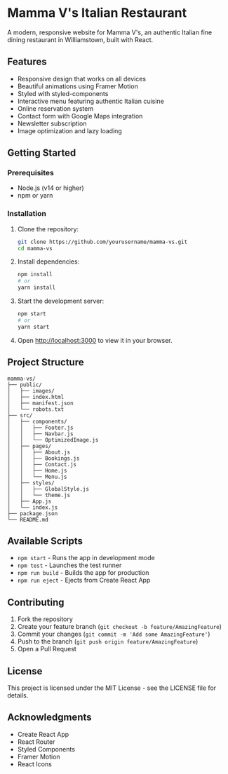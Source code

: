 # Mamma V's Italian Restaurant

A modern, responsive website for Mamma V's, an authentic Italian fine dining restaurant in Williamstown, built with React.

## Features

- Responsive design that works on all devices
- Beautiful animations using Framer Motion
- Styled with styled-components
- Interactive menu featuring authentic Italian cuisine
- Online reservation system
- Contact form with Google Maps integration
- Newsletter subscription
- Image optimization and lazy loading

## Getting Started

### Prerequisites

- Node.js (v14 or higher)
- npm or yarn

### Installation

1. Clone the repository:
   ```bash
   git clone https://github.com/yourusername/mamma-vs.git
   cd mamma-vs
   ```

2. Install dependencies:
   ```bash
   npm install
   # or
   yarn install
   ```

3. Start the development server:
   ```bash
   npm start
   # or
   yarn start
   ```

4. Open [http://localhost:3000](http://localhost:3000) to view it in your browser.

## Project Structure

```
mamma-vs/
├── public/
│   ├── images/
│   ├── index.html
│   ├── manifest.json
│   └── robots.txt
├── src/
│   ├── components/
│   │   ├── Footer.js
│   │   ├── Navbar.js
│   │   └── OptimizedImage.js
│   ├── pages/
│   │   ├── About.js
│   │   ├── Bookings.js
│   │   ├── Contact.js
│   │   ├── Home.js
│   │   └── Menu.js
│   ├── styles/
│   │   ├── GlobalStyle.js
│   │   └── theme.js
│   ├── App.js
│   └── index.js
├── package.json
└── README.md
```

## Available Scripts

- `npm start` - Runs the app in development mode
- `npm test` - Launches the test runner
- `npm run build` - Builds the app for production
- `npm run eject` - Ejects from Create React App

## Contributing

1. Fork the repository
2. Create your feature branch (`git checkout -b feature/AmazingFeature`)
3. Commit your changes (`git commit -m 'Add some AmazingFeature'`)
4. Push to the branch (`git push origin feature/AmazingFeature`)
5. Open a Pull Request

## License

This project is licensed under the MIT License - see the LICENSE file for details.

## Acknowledgments

- Create React App
- React Router
- Styled Components
- Framer Motion
- React Icons 